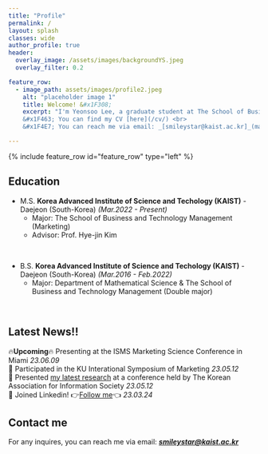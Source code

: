 ```yaml
---  
title: "Profile"
permalink: /
layout: splash
classes: wide
author_profile: true
header:
  overlay_image: /assets/images/backgroundYS.jpeg
  overlay_filter: 0.2

feature_row:
  - image_path: assets/images/profile2.jpeg
    alt: "placeholder image 1"
    title: Welcome! &#x1F308;
    excerpt: "I'm Yeonsoo Lee, a graduate student at The School of Business and Technology Management, KAIST. My focus is on quantitative marketing, with research interests spanning social media marketing, advertising, and aesthetics evaluation of consumer behavior. I'm particularly interested in generating insights from visual content by applying computer vision and deeplearning. <br/><br/> I like fun things and value being in control of my choices. I pursue what brings me joy and take full responsibility for it, allowing me to sustain a passionate and fulfilling life. Marketing is fascinating to me because it relates directly to our daily lives - which makes it fun and relatable. I aim to conduct research that is accessible and enjoyable, ensuring that everyone can connect with and find enjoyment in it.<br/><br/>
    &#x1F463; You can find my CV [here](/cv/) <br>
    &#x1F4E7; You can reach me via email: _[smileystar@kaist.ac.kr]_(mailto:smileystar@kaist.ac.kr) or [linkedin](https://www.linkedin.com/in/yeonsoo-lee-smileystar/)"

---
```

{% include feature_row id="feature_row" type="left" %}

## Education

- M.S. **Korea Advanced Institute of Science and Techology (KAIST)** - Daejeon (South-Korea)
  *(Mar.2022 - Present)*  
    - Major: The School of Business and Technology Management (Marketing)
    - Advisor: Prof. Hye-jin Kim
<br/>

- B.S. **Korea Advanced Institute of Science and Techology (KAIST)** - Daejeon (South-Korea)
  *(Mar.2016 - Feb.2022)*  
    - Major: Department of Mathematical Science &amp; The School of Business and Technology Management (Double major)
<br/>


## Latest News!!
&#x1F525;**Upcoming**&#x1F525; Presenting at the ISMS Marketing Science Conference in Miami *23.06.09* <br>
&#x1F64C; Participated in the KU Interational Symposium of Marketing *23.05.12*  <br>
&#x1F4E2;&#xFE0F; Presented [my latest research](https://soo-13.github.io/research1/) at a conference held by The Korean Association for Information Society *23.05.12* <br>
&#x1F64C; Joined Linkedin! &#x1F449;[Follow me](https://www.linkedin.com/in/yeonsoo-lee-smileystar/)&#x1F448; *23.03.24*  <br>

<!-- 
## Skills
Tools &#30; **Python, R, Qualtrics, Linux, Latex** <br>
Deep Learning &#30; **Pytorch, Pytorch-lightning, TensorFlow 2.0** <br>
Statistics Softwares &#30;  **SPSS, STATA, SAS** <br>
Languages &#30; **Korean, English** -->
<!-- ## CV

Find attached the PDF version of my CVs:  
*English version*: [CV]({{ site.url }}/download/CV_english.pdf)  

Update: 2020/01/13 -->

## Contact me

For any inquires, you can reach me via email: **_[smileystar@kaist.ac.kr](mailto:smileystar@kaist.ac.kr)_**